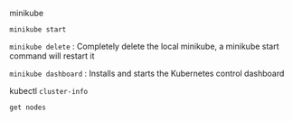 minikube
 
 ```minikube start```
  
  ```minikube delete``` : Completely delete the local minikube, a minikube start command will restart it
  
  ```minikube dashboard``` : Installs and starts the Kubernetes control dashboard

kubectl
  ```cluster-info```
  
  ```get nodes```
  
